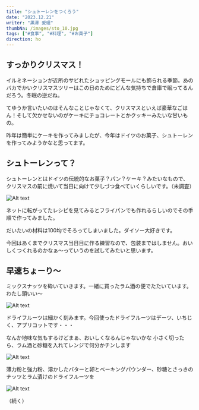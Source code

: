 ```yaml
---
title: "シュトーレンをつくろう"
date: "2023.12.21"
writer: "黒澤 愛理"
thumbNa: /images/sto_10.jpg
tags: ["#食事", "#料理", "#お菓子"]
direction: ho
---
```


## すっかりクリスマス！

イルミネーションが近所のサビれたショッピングモールにも飾られる季節。あのバカでかいクリスマスツリーはこの日のためにどんな気持ちで倉庫で眠ってるんだろう。冬眠の逆だね。

てゆうか言いたいのはそんなことじゃなくて、クリスマスといえば豪華なごはん！そして欠かせないのがケーキにチョコレートとかクッキーみたいな甘いもの。

昨年は簡単にケーキを作ってみましたが、今年はドイツのお菓子、シュトーレンを作ってみようかなと思ってます。

## シュトーレンって？

シュトーレンとはドイツの伝統的なお菓子？パン？ケーキ？みたいなもので、クリスマスの前に焼いて当日に向けて少しづつ食べていくらしいです。（未調査）

![Alt text](/images/sto_1.jpg)

ネットに転がってたレシピを見てみるとフライパンでも作れるらしいのでその手順で作ってみました。

だいたいの材料は100均でそろってしまいました。ダイソー大好きです。

今回はあくまでクリスマス当日目に作る練習なので、包装まではしません。おいしくつくれるのかなぁ～っていうのを試してみたいと思います。

## 早速ちょーり～

ミックスナッツを砕いていきます。一緒に買ったラム酒の便でたたいています。わたし頭いい～

![Alt text](/images/sto_2.jpg)

ドライフルーツは細かく刻みます。今回使ったドライフルーツはデーツ、いちじく、アプリコットです・・・

なんか地味な気もするけどまぁ、おいしくなるんじゃないかな
小さく切ったら、ラム酒と砂糖を入れてレンジで何分かチンします

![Alt text](/images/sto_3.jpg)

薄力粉と強力粉、溶かしたバターと卵とベーキングパウンダー、砂糖とさっきのナッツとラム漬けのドライフルーツを


![Alt text](/images/sto_4.jpg)

（続く）
<!--

![Alt text](/images/)

-->

